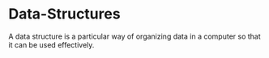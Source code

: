 # Data-Structures

A data structure is a particular way of organizing data in a computer so that it can be used effectively.
